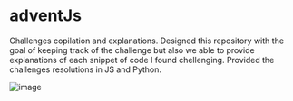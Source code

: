 # adventJs
Challenges copilation and explanations.
Designed this repository with the goal of keeping track of the challenge but also we able to provide explanations of each snippet of code I found chellenging.
Provided the challenges resolutions in JS and Python.

![image](https://github.com/domenic21/adventJs/assets/125754567/c15429be-5bed-4c69-ae75-3a282beac046)
